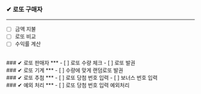 ### ✔ 로또 구매자
***
- [ ] 금액 지불
- [ ] 로또 비교
- [ ] 수익률 계산
<br>
### ✔ 로또 판매자
***
- [ ] 로또 수량 체크
- [ ] 로또 발권
  <br>
### ✔ 로또 기계
***
- [ ] 수량에 맞게 랜덤로또 발권
  <br>
### ✔ 로또 추첨
***
- [ ] 로또 당첨 번호 입력
- [ ] 보너스 번호 입력
  <br>
### ✔ 예외 처리
***
- [ ] 로또 당첨 번호 입력 예외처리
  <br>
